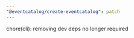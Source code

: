 ```yaml
---
"@eventcatalog/create-eventcatalog": patch
---
```


chore(cli): removing dev deps no longer required
